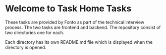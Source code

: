 # Welcome to Task Home Tasks 

These tasks are provided by Fonto as part of the technical interview process. The two tasks are frontend and backend. The repository consist of two directories one for each. 

Each directory has its own README.md file which is displayed when the directory is opened. 